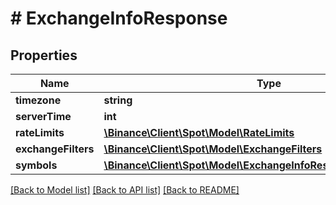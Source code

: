 # # ExchangeInfoResponse

## Properties

Name | Type | Description | Notes
------------ | ------------- | ------------- | -------------
**timezone** | **string** |  | [optional]
**serverTime** | **int** |  | [optional]
**rateLimits** | [**\Binance\Client\Spot\Model\RateLimits**](RateLimits.md) |  | [optional]
**exchangeFilters** | [**\Binance\Client\Spot\Model\ExchangeFilters**](ExchangeFilters.md) |  | [optional]
**symbols** | [**\Binance\Client\Spot\Model\ExchangeInfoResponseSymbolsInner[]**](ExchangeInfoResponseSymbolsInner.md) |  | [optional]

[[Back to Model list]](../../README.md#models) [[Back to API list]](../../README.md#endpoints) [[Back to README]](../../README.md)
